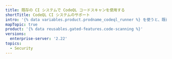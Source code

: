 ```yaml
---
title: 既存の CI システムで CodeQL コードスキャンを使用する
shortTitle: CodeQL CI システムのサポート
intro: '{% data variables.product.prodname_codeql_runner %} を使うと、既存の CI システムで {% data variables.product.prodname_codeql %} {% data variables.product.prodname_code_scanning %} を実行できます。'
mapTopic: true
product: '{% data reusables.gated-features.code-scanning %}'
versions:
  enterprise-server: '2.22'
topics:
  - Security
---
```


